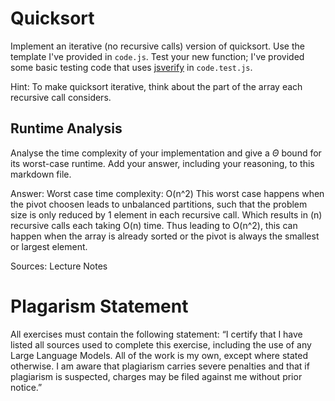 # Quicksort

Implement an iterative (no recursive calls) version of quicksort. Use the
template I've provided in `code.js`. Test your new function; I've provided some
basic testing code that uses [jsverify](https://jsverify.github.io/) in
`code.test.js`.

Hint: To make quicksort iterative, think about the part of the array each
recursive call considers.

## Runtime Analysis

Analyse the time complexity of your implementation and give a $\Theta$ bound for
its worst-case runtime. Add your answer, including your reasoning, to this
markdown file.

Answer:
Worst case time complexity: O(n^2)
This worst case happens when the pivot choosen leads to unbalanced partitions, such that the problem size is only reduced by 1 element in each recursive call. Which results in (n) recursive calls each taking O(n) time. Thus leading to O(n^2), this can happen when the array is already sorted or the pivot is always the smallest or largest element.

Sources:
Lecture Notes

# Plagarism Statement
All exercises must contain the following statement: “I certify that I have listed all sources used to complete this exercise, including the use of any Large Language Models. All of the work is my own, except where stated otherwise. I am aware that plagiarism carries severe penalties and that if plagiarism is suspected, charges may be filed against me without prior notice.”
